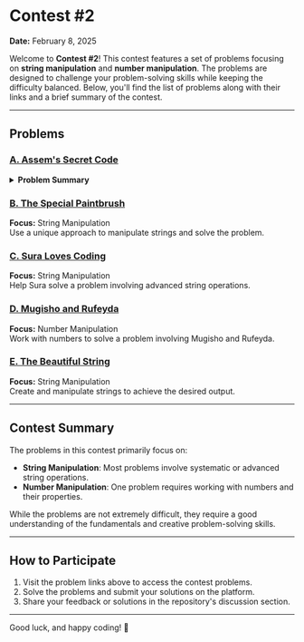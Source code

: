 # Contest #2  
**Date:** February 8, 2025  

Welcome to **Contest #2**! This contest features a set of problems focusing on **string manipulation** and **number manipulation**. The problems are designed to challenge your problem-solving skills while keeping the difficulty balanced. Below, you'll find the list of problems along with their links and a brief summary of the contest.

---

## Problems

### [A. Assem's Secret Code](https://codeforces.com/gym/586622/problem/A)
<details>
<summary><strong>Problem Summary</strong></summary>

- **Focus:** String Manipulation  
- **Description:**  
  Assem has a secret code `s`, a three-letter word hidden in plain sight. Your task is to determine if this word, regardless of capitalization, spells out "YES". For example, "yES", "Yes", or "yes" are all valid.  

- **Input:**  
  - The first line contains an integer `t` (1 ≤ `t` ≤ 10<sup>3</sup>) — the number of test cases.  
  - Each test case consists of a string `s` of three characters. Each character is either an uppercase or lowercase English letter.  

- **Output:**  
  - For each test case, output "YES" if `s` can be transformed into "YES" by adjusting the case of its letters. Otherwise, output "NO".  
  - The output is case-insensitive (e.g., "yES", "yes", and "Yes" are all valid positive responses).  

- **Examples:**  
  | Input | Output |  
  |-------|--------|  
  | `10`<br>`YES`<br>`yES`<br>`yes`<br>`Yes`<br>`YeS`<br>`Noo`<br>`orZ`<br>`yEz`<br>`Yas`<br>`XES` | `YES`<br>`YES`<br>`YES`<br>`YES`<br>`YES`<br>`NO`<br>`NO`<br>`NO`<br>`NO`<br>`NO` |  

- **Note:**  
  The first five test cases contain strings like "YES", "yES", "yes", "Yes", and "YeS". All of these are valid because they can be transformed into "YES" by adjusting the case of their letters.  
</details>

### [B. The Special Paintbrush](https://codeforces.com/gym/586622/problem/B)  
**Focus:** String Manipulation  
Use a unique approach to manipulate strings and solve the problem.

### [C. Sura Loves Coding](https://codeforces.com/gym/586622/problem/C)  
**Focus:** String Manipulation  
Help Sura solve a problem involving advanced string operations.

### [D. Mugisho and Rufeyda](https://codeforces.com/gym/586622/problem/D)  
**Focus:** Number Manipulation  
Work with numbers to solve a problem involving Mugisho and Rufeyda.

### [E. The Beautiful String](https://codeforces.com/gym/586622/problem/E)  
**Focus:** String Manipulation  
Create and manipulate strings to achieve the desired output.

---

## Contest Summary  
The problems in this contest primarily focus on:  
- **String Manipulation**: Most problems involve systematic or advanced string operations.  
- **Number Manipulation**: One problem requires working with numbers and their properties.  

While the problems are not extremely difficult, they require a good understanding of the fundamentals and creative problem-solving skills.  

---

## How to Participate  
1. Visit the problem links above to access the contest problems.  
2. Solve the problems and submit your solutions on the platform.  
3. Share your feedback or solutions in the repository's discussion section.

---

Good luck, and happy coding! 🚀